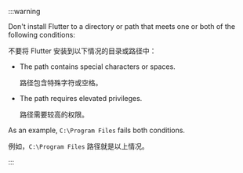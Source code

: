 
   :::warning

   Don't install Flutter to a directory or path that meets
   one or both of the following conditions:

   不要将 Flutter 安装到以下情况的目录或路径中：

   * The path contains special characters or spaces.

      路径包含特殊字符或空格。

   * The path requires elevated privileges.

      路径需要较高的权限。

   As an example, `C:\Program Files` fails both conditions.

   例如，`C:\Program Files` 路径就是以上情况。

   :::
